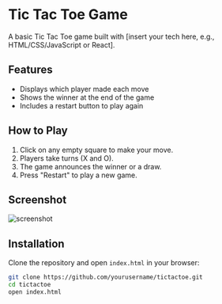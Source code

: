 # Tic Tac Toe Game

A basic Tic Tac Toe game built with [insert your tech here, e.g., HTML/CSS/JavaScript or React].

## Features

- Displays which player made each move
- Shows the winner at the end of the game
- Includes a restart button to play again

## How to Play

1. Click on any empty square to make your move.
2. Players take turns (X and O).
3. The game announces the winner or a draw.
4. Press "Restart" to play a new game.

## Screenshot

![screenshot](screenshot.png) <!-- (optional if you add an image) -->

## Installation

Clone the repository and open `index.html` in your browser:

```bash
git clone https://github.com/yourusername/tictactoe.git
cd tictactoe
open index.html
